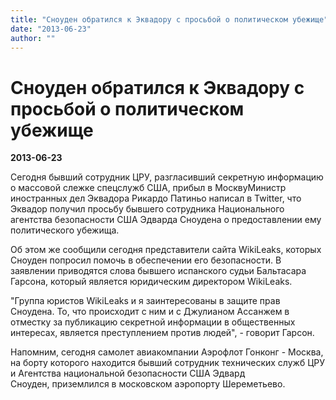 ```yaml
---
title: "Сноуден обратился к Эквадору с просьбой о политическом убежище"
date: "2013-06-23"
author: ""
---
```


# Сноуден обратился к Эквадору с просьбой о политическом убежище

**2013-06-23** 

Сегодня бывший сотрудник ЦРУ, разгласивший секретную информацию о массовой слежке спецслужб США, прибыл в МосквуМинистр иностранных дел Эквадора Рикардо Патиньо написал в Twitter, что Эквадор получил просьбу бывшего сотрудника Национального агентства безопасности США Эдварда Сноудена о предоставлении ему политического убежища.

Об этом же сообщили сегодня представители сайта WikiLeaks, которых Сноуден попросил помочь в обеспечении его безопасности. В заявлении приводятся слова бывшего испанского судьи Бальтасара Гарсона, который является юридическим директором WikiLeaks.

"Группа юристов WikiLeaks и я заинтересованы в защите прав Сноудена. То, что происходит с ним и с Джулианом Ассанжем в отместку за публикацию секретной информации в общественных интересах, является преступлением против людей", - говорит Гарсон.

Напомним, сегодня самолет авиакомпании Аэрофлот Гонконг - Москва, на борту которого находится бывший сотрудник технических служб ЦРУ и Агентства национальной безопасности США Эдвард Сноуден, приземлился в московском аэропорту Шереметьево.